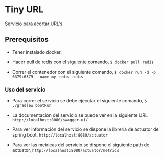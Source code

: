 # Tiny URL

Servicio para acortar URL's

## Prerequisitos

- Tener instalado docker.

- Hacer pull de redis con el siguiente comando, `$ docker pull redis`

- Correr el contenedor con el siguiente comando, `$ docker run -d -p 6379:6379 --name my-redis redis`

### Uso del servicio

- Para correr el servicio se debe ejecutar el siguiente comando,  `$ ./gradlew bootRun`

- La documentación del servicio se puede ver en la siguiente URL `http://localhost:8080/swagger-ui/`

- Para ver información del servicio se dispone la librería de actuator de spring boot, `http://localhost:8080/actuator`

- Para ver las metricas del servicio se dispone el siguiente path de actuator, `http://localhost:8080/actuator/metrics`